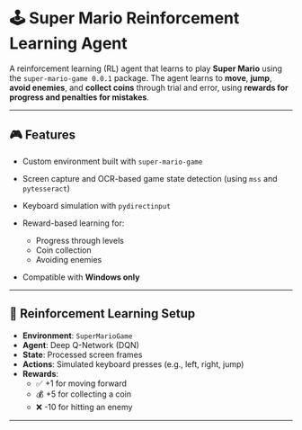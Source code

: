 # 🕹️ Super Mario Reinforcement Learning Agent

A reinforcement learning (RL) agent that learns to play **Super Mario** using the `super-mario-game 0.0.1` package. The agent learns to **move**, **jump**, **avoid enemies**, and **collect coins** through trial and error, using **rewards for progress and penalties for mistakes**.

---
## 🎮 Features

- Custom environment built with `super-mario-game`
- Screen capture and OCR-based game state detection (using `mss` and `pytesseract`)
- Keyboard simulation with `pydirectinput`
- Reward-based learning for:

  - Progress through levels
  - Coin collection
  - Avoiding enemies
- Compatible with **Windows only**

---

## 🧠 Reinforcement Learning Setup

- **Environment**: `SuperMarioGame`
- **Agent**: Deep Q-Network (DQN)
- **State**: Processed screen frames
- **Actions**: Simulated keyboard presses (e.g., left, right, jump)
- **Rewards**:
  - ✅ +1 for moving forward
  - 💰 +5 for collecting a coin
  - ❌ -10 for hitting an enemy

---

